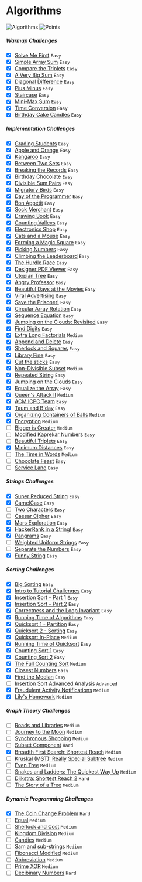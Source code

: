 # Algorithms
![Algorithms](https://img.shields.io/badge/Challanges-79_Complete-orange.svg) ![Points](https://img.shields.io/badge/Points-1616-blue.svg)

##### Warmup Challenges
- [x] [Solve Me First](https://www.hackerrank.com/challenges/solve-me-first) `Easy`
- [x] [Simple Array Sum](https://www.hackerrank.com/challenges/simple-array-sum) `Easy`
- [x] [Compare the Triplets](https://www.hackerrank.com/challenges/compare-the-triplets) `Easy`
- [x] [A Very Big Sum](https://www.hackerrank.com/challenges/a-very-big-sum) `Easy`
- [x] [Diagonal Difference](https://www.hackerrank.com/challenges/diagonal-difference) `Easy`
- [x] [Plus Minus](https://www.hackerrank.com/challenges/plus-minus) `Easy`
- [x] [Staircase](https://www.hackerrank.com/challenges/staircase) `Easy`
- [x] [Mini-Max Sum](https://www.hackerrank.com/challenges/mini-max-sum) `Easy`
- [x] [Time Conversion](https://www.hackerrank.com/challenges/time-conversion) `Easy`
- [x] [Birthday Cake Candles](https://www.hackerrank.com/challenges/birthday-cake-candles) `Easy`

##### Implementation Challenges
- [x] [Grading Students](https://www.hackerrank.com/challenges/grading) `Easy`
- [x] [Apple and Orange](https://www.hackerrank.com/challenges/apple-and-orange) `Easy`
- [x] [Kangaroo](https://www.hackerrank.com/challenges/kangaroo) `Easy`
- [x] [Between Two Sets](https://www.hackerrank.com/challenges/between-two-sets) `Easy`
- [x] [Breaking the Records](https://www.hackerrank.com/challenges/breaking-best-and-worst-records) `Easy`
- [x] [Birthday Chocolate](https://www.hackerrank.com/challenges/the-birthday-bar) `Easy`
- [x] [Divisible Sum Pairs](https://www.hackerrank.com/challenges/divisible-sum-pairs) `Easy`
- [x] [Migratory Birds](https://www.hackerrank.com/challenges/migratory-birds) `Easy`
- [x] [Day of the Programmer](https://www.hackerrank.com/challenges/day-of-the-programmer) `Easy`
- [x] [Bon Appétit](https://www.hackerrank.com/challenges/bon-appetit) `Easy`
- [x] [Sock Merchant](https://www.hackerrank.com/challenges/sock-merchant) `Easy`
- [x] [Drawing Book](https://www.hackerrank.com/challenges/drawing-book) `Easy`
- [x] [Counting Valleys](https://www.hackerrank.com/challenges/counting-valleys) `Easy`
- [x] [Electronics Shop](https://www.hackerrank.com/challenges/electronics-shop) `Easy`
- [x] [Cats and a Mouse](https://www.hackerrank.com/challenges/cats-and-a-mouse) `Easy`
- [x] [Forming a Magic Square](https://www.hackerrank.com/challenges/magic-square-forming) `Easy`
- [x] [Picking Numbers](https://www.hackerrank.com/challenges/picking-numbers) `Easy`
- [x] [Climbing the Leaderboard](https://www.hackerrank.com/challenges/climbing-the-leaderboard) `Easy`
- [x] [The Hurdle Race](https://www.hackerrank.com/challenges/the-hurdle-race) `Easy`
- [x] [Designer PDF Viewer](https://www.hackerrank.com/challenges/designer-pdf-viewer) `Easy`
- [x] [Utopian Tree](https://www.hackerrank.com/challenges/utopian-tree) `Easy`
- [x] [Angry Professor](https://www.hackerrank.com/challenges/angry-professor) `Easy`
- [x] [Beautiful Days at the Movies](https://www.hackerrank.com/challenges/beautiful-days-at-the-movies) `Easy`
- [x] [Viral Advertising](https://www.hackerrank.com/challenges/strange-advertising) `Easy`
- [x] [Save the Prisoner!](https://www.hackerrank.com/challenges/save-the-prisoner) `Easy`
- [x] [Circular Array Rotation](https://www.hackerrank.com/challenges/circular-array-rotation) `Easy`
- [x] [Sequence Equation](https://www.hackerrank.com/challenges/permutation-equation) `Easy`
- [x] [Jumping on the Clouds: Revisited](https://www.hackerrank.com/challenges/jumping-on-the-clouds-revisited) `Easy`
- [x] [Find Digits](https://www.hackerrank.com/challenges/find-digits) `Easy`
- [x] [Extra Long Factorials](https://www.hackerrank.com/challenges/extra-long-factorials) `Medium`
- [x] [Append and Delete](https://www.hackerrank.com/challenges/append-and-delete) `Easy`
- [x] [Sherlock and Squares](https://www.hackerrank.com/challenges/sherlock-and-squares) `Easy`
- [x] [Library Fine](https://www.hackerrank.com/challenges/library-fine) `Easy`
- [x] [Cut the sticks](https://www.hackerrank.com/challenges/cut-the-sticks) `Easy`
- [x] [Non-Divisible Subset](https://www.hackerrank.com/challenges/non-divisible-subset) `Medium`
- [x] [Repeated String](https://www.hackerrank.com/challenges/repeated-string) `Easy`
- [x] [Jumping on the Clouds](https://www.hackerrank.com/challenges/jumping-on-the-clouds) `Easy`
- [x] [Equalize the Array](https://www.hackerrank.com/challenges/equality-in-a-array) `Easy`
- [x] [Queen's Attack II](https://www.hackerrank.com/challenges/queens-attack-2) `Medium`
- [x] [ACM ICPC Team](https://www.hackerrank.com/challenges/acm-icpc-team) `Easy`
- [x] [Taum and B'day](https://www.hackerrank.com/challenges/taum-and-bday) `Easy`
- [x] [Organizing Containers of Balls](https://www.hackerrank.com/challenges/organizing-containers-of-balls) `Medium`
- [x] [Encryption](https://www.hackerrank.com/challenges/encryption) `Medium`
- [ ] [Bigger is Greater](https://www.hackerrank.com/challenges/bigger-is-greater) `Medium`
- [ ] [Modified Kaprekar Numbers](https://www.hackerrank.com/challenges/kaprekar-numbers) `Easy`
- [ ] [Beautiful Triplets](https://www.hackerrank.com/challenges/beautiful-triplets) `Easy`
- [x] [Minimum Distances](https://www.hackerrank.com/challenges/minimum-distances) `Easy`
- [ ] [The Time in Words](https://www.hackerrank.com/challenges/the-time-in-words) `Medium`
- [ ] [Chocolate Feast](https://www.hackerrank.com/challenges/chocolate-feast) `Easy`
- [ ] [Service Lane](https://www.hackerrank.com/challenges/service-lane) `Easy`

##### Strings Challenges
- [x] [Super Reduced String](https://www.hackerrank.com/challenges/reduced-string) `Easy`
- [x] [CamelCase](https://www.hackerrank.com/challenges/camelcase) `Easy`
- [ ] [Two Characters](https://www.hackerrank.com/challenges/two-characters) `Easy`
- [ ] [Caesar Cipher](https://www.hackerrank.com/challenges/caesar-cipher-1) `Easy`
- [x] [Mars Exploration](https://www.hackerrank.com/challenges/mars-exploration) `Easy`
- [x] [HackerRank in a String!](https://www.hackerrank.com/challenges/hackerrank-in-a-string) `Easy`
- [x] [Pangrams](https://www.hackerrank.com/challenges/pangrams) `Easy`
- [ ] [Weighted Uniform Strings](https://www.hackerrank.com/challenges/weighted-uniform-string) `Easy`
- [ ] [Separate the Numbers](https://www.hackerrank.com/challenges/separate-the-numbers) `Easy`
- [x] [Funny String](https://www.hackerrank.com/challenges/funny-string) `Easy`

##### Sorting Challenges
- [x] [Big Sorting](https://www.hackerrank.com/challenges/big-sorting) `Easy`
- [x] [Intro to Tutorial Challenges](https://www.hackerrank.com/challenges/tutorial-intro) `Easy`
- [x] [Insertion Sort - Part 1](https://www.hackerrank.com/challenges/insertionsort1) `Easy`
- [x] [Insertion Sort - Part 2](https://www.hackerrank.com/challenges/insertionsort2) `Easy`
- [x] [Correctness and the Loop Invariant](https://www.hackerrank.com/challenges/correctness-invariant) `Easy`
- [x] [Running Time of Algorithms](https://www.hackerrank.com/challenges/runningtime) `Easy`
- [x] [Quicksort 1 - Partition](https://www.hackerrank.com/challenges/quicksort1) `Easy`
- [x] [Quicksort 2 - Sorting](https://www.hackerrank.com/challenges/quicksort2) `Easy`
- [x] [Quicksort In-Place](https://www.hackerrank.com/challenges/quicksort3) `Medium`
- [x] [Running Time of Quicksort](https://www.hackerrank.com/challenges/quicksort4) `Easy`
- [x] [Counting Sort 1](https://www.hackerrank.com/challenges/countingsort1) `Easy`
- [x] [Counting Sort 2](https://www.hackerrank.com/challenges/countingsort2) `Easy`
- [x] [The Full Counting Sort](https://www.hackerrank.com/challenges/countingsort4) `Medium`
- [x] [Closest Numbers](https://www.hackerrank.com/challenges/closest-numbers) `Easy`
- [x] [Find the Median](https://www.hackerrank.com/challenges/find-the-median) `Easy`
- [ ] [Insertion Sort Advanced Analysis](https://www.hackerrank.com/challenges/insertion-sort) `Advanced`
- [x] [Fraudulent Activity Notifications](https://www.hackerrank.com/challenges/fraudulent-activity-notifications) `Medium`
- [x] [Lily's Homework](https://www.hackerrank.com/challenges/lilys-homework) `Medium`

##### Graph Theory Challenges
- [ ] [Roads and Libraries](https://www.hackerrank.com/challenges/torque-and-development) `Medium`
- [ ] [Journey to the Moon](https://www.hackerrank.com/challenges/journey-to-the-moon) `Medium`
- [ ] [Synchronous Shopping](https://www.hackerrank.com/challenges/synchronous-shopping) `Medium`
- [ ] [Subset Component](https://www.hackerrank.com/challenges/subset-component) `Hard`
- [x] [Breadth First Search: Shortest Reach](https://www.hackerrank.com/challenges/bfsshortreach) `Medium`
- [ ] [Kruskal (MST): Really Special Subtree](https://www.hackerrank.com/challenges/kruskalmstrsub) `Medium`
- [ ] [Even Tree](https://www.hackerrank.com/challenges/even-tree) `Medium`
- [ ] [Snakes and Ladders: The Quickest Way Up](https://www.hackerrank.com/challenges/the-quickest-way-up) `Medium`
- [ ] [Dijkstra: Shortest Reach 2](https://www.hackerrank.com/challenges/dijkstrashortreach) `Hard`
- [ ] [The Story of a Tree](https://www.hackerrank.com/challenges/the-story-of-a-tree) `Medium`

##### Dynamic Programming Challenges
- [x] [The Coin Change Problem](https://www.hackerrank.com/challenges/coin-change) `Hard`
- [ ] [Equal](https://www.hackerrank.com/challenges/equal) `Medium`
- [ ] [Sherlock and Cost](https://www.hackerrank.com/challenges/sherlock-and-cost) `Medium`
- [ ] [Kingdom Division](https://www.hackerrank.com/challenges/kingdom-division) `Medium`
- [ ] [Candies](https://www.hackerrank.com/challenges/candies) `Medium`
- [ ] [Sam and sub-strings](https://www.hackerrank.com/challenges/sam-and-substrings) `Medium`
- [ ] [Fibonacci Modified](https://www.hackerrank.com/challenges/fibonacci-modified) `Medium`
- [ ] [Abbreviation](https://www.hackerrank.com/challenges/abbr) `Medium`
- [ ] [Prime XOR](https://www.hackerrank.com/challenges/prime-xor) `Medium`
- [ ] [Decibinary Numbers](https://www.hackerrank.com/challenges/decibinary-numbers) `Hard`
